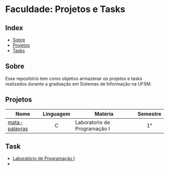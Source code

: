# Faculdade: Projetos e Tasks

## Index
 * [Sobre](##Sobre)
 * [Projetos](##Projetos)
 * [Tasks](##Task)

## Sobre
Esse repositório tem como objetivo armazenar os projetos e tasks realizados durante a graduação em Sistemas de Informação na UFSM.

## Projetos
| Nome  | Linguagem | Matéria | Semestre |
| ----- | --------- | --------| -------- |
| [mata-palavras](https://github.com/luizamanoelle/Faculdade-Projetos-e-Tasks/tree/main/projetos/mata-palavra) | <center>C</center> | Laboratorio de Programação I | <center>1°</center> |

## Task
* [Laboratório de Programação I]()
* 
